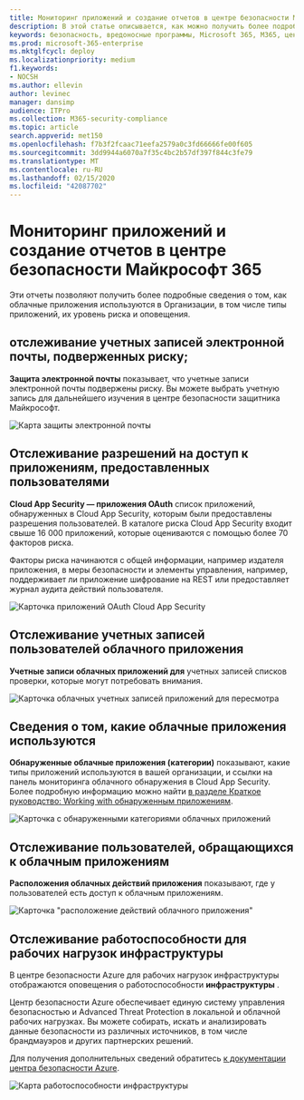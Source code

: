 ```yaml
---
title: Мониторинг приложений и создание отчетов в центре безопасности Майкрософт 365
description: В этой статье описывается, как можно получить более подробные сведения об использовании облачных приложений в Организации.
keywords: безопасность, вредоносные программы, Microsoft 365, M365, центр безопасности, монитор, отчет, приложения
ms.prod: microsoft-365-enterprise
ms.mktglfcycl: deploy
ms.localizationpriority: medium
f1.keywords:
- NOCSH
ms.author: ellevin
author: levinec
manager: dansimp
audience: ITPro
ms.collection: M365-security-compliance
ms.topic: article
search.appverid: met150
ms.openlocfilehash: f7b3f2fcaac71eefa2579a0c3fd66666fe00f605
ms.sourcegitcommit: 3dd9944a6070a7f35c4bc2b57df397f844c3fe79
ms.translationtype: MT
ms.contentlocale: ru-RU
ms.lasthandoff: 02/15/2020
ms.locfileid: "42087702"
---
```

# <a name="app-monitoring-and-reporting-in-the-microsoft-365-security-center"></a>Мониторинг приложений и создание отчетов в центре безопасности Майкрософт 365

Эти отчеты позволяют получить более подробные сведения о том, как облачные приложения используются в Организации, в том числе типы приложений, их уровень риска и оповещения.

## <a name="monitor-email-accounts-at-risk"></a>отслеживание учетных записей электронной почты, подверженных риску;

**Защита электронной почты** показывает, что учетные записи электронной почты подвержены риску. Вы можете выбрать учетную запись для дальнейшего изучения в центре безопасности защитника Майкрософт.

![Карта защиты электронной почты](../../media/email-protection.png)

## <a name="monitor-app-permissions-granted-by-users"></a>Отслеживание разрешений на доступ к приложениям, предоставленных пользователями

**Cloud App Security — приложения OAuth** список приложений, обнаруженных в Cloud App Security, которым были предоставлены разрешения пользователей. В каталоге риска Cloud App Security входит свыше 16 000 приложений, которые оцениваются с помощью более 70 факторов риска.

Факторы риска начинаются с общей информации, например издателя приложения, в меры безопасности и элементы управления, например, поддерживает ли приложение шифрование на REST или предоставляет журнал аудита действий пользователя.

![Карточка приложений OAuth Cloud App Security](../../media/cloud-app-security-oauth-apps.png)

## <a name="monitor-cloud-app-user-accounts"></a>Отслеживание учетных записей пользователей облачного приложения

**Учетные записи облачных приложений для** учетных записей списков проверки, которые могут потребовать внимания.

![Карточка облачных учетных записей приложений для пересмотра](../../media/cloud-app-accounts-for-review.png)

## <a name="understand-which-cloud-apps-are-used"></a>Сведения о том, какие облачные приложения используются

**Обнаруженные облачные приложения (категории)** показывают, какие типы приложений используются в вашей организации, и ссылки на панель мониторинга облачного обнаружения в Cloud App Security. Более подробную информацию можно найти [в разделе Краткое руководство: Working with обнаруженным приложениям](https://docs.microsoft.com/cloud-app-security/discovered-apps).  

![Карточка с обнаруженными категориями облачных приложений](../../media/discovered-cloud-apps-categories.png)

## <a name="monitor-where-users-access-cloud-apps"></a>Отслеживание пользователей, обращающихся к облачным приложениям

**Расположения облачных действий приложения** показывают, где у пользователей есть доступ к облачным приложениям.

![Карточка "расположение действий облачного приложения"](../../media/cloud-app-activity-locations.png)

## <a name="monitor-health-for-infrastructure-workloads"></a>Отслеживание работоспособности для рабочих нагрузок инфраструктуры

В центре безопасности Azure для рабочих нагрузок инфраструктуры отображаются оповещения о работоспособности **инфраструктуры** .

Центр безопасности Azure обеспечивает единую систему управления безопасностью и Advanced Threat Protection в локальной и облачной рабочих нагрузках. Вы можете собирать, искать и анализировать данные безопасности из различных источников, в том числе брандмауэров и других партнерских решений.

Для получения дополнительных сведений обратитесь [к документации центра безопасности Azure](https://docs.microsoft.com/azure/security-center/).

![Карта работоспособности инфраструктуры](../../media/infrastructure-health.png)
